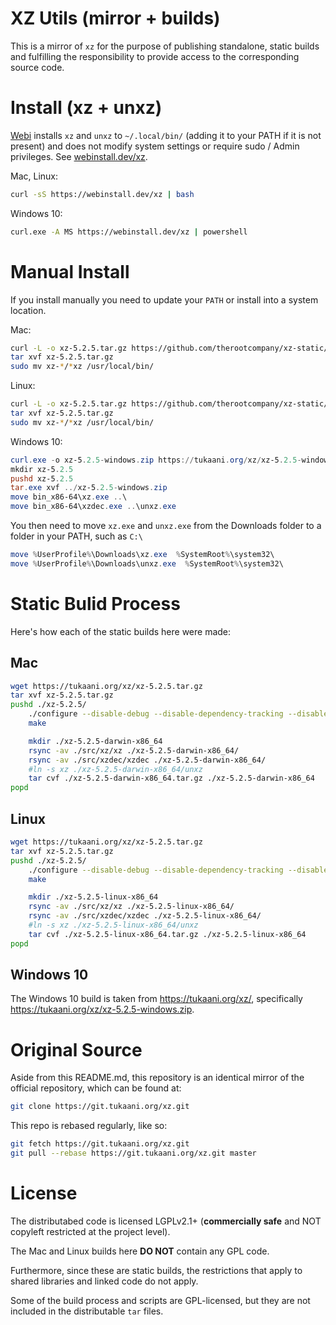 # XZ Utils (mirror + builds)

This is a mirror of `xz` for the purpose of publishing standalone, static builds
and fulfilling the responsibility to provide access to the corresponding source code.

# Install (xz + unxz)

[Webi](https://webinstall.dev) installs `xz` and `unxz` to `~/.local/bin/` (adding it to your PATH if it is not present)
and does not modify system settings or require sudo / Admin privileges. See [webinstall.dev/xz](https://webinstall.dev/xz).

Mac, Linux:

```bash
curl -sS https://webinstall.dev/xz | bash
```

Windows 10:

```bash
curl.exe -A MS https://webinstall.dev/xz | powershell
```

# Manual Install

If you install manually you need to update your `PATH` or install into a system location.

Mac:

```bash
curl -L -o xz-5.2.5.tar.gz https://github.com/therootcompany/xz-static/releases/download/v5.2.5/xz-5.2.5-darwin-x86_64.tar.gz
tar xvf xz-5.2.5.tar.gz
sudo mv xz-*/*xz /usr/local/bin/
```

Linux:

```bash
curl -L -o xz-5.2.5.tar.gz https://github.com/therootcompany/xz-static/releases/download/v5.2.5/xz-5.2.5-linux-x86_64.tar.gz
tar xvf xz-5.2.5.tar.gz
sudo mv xz-*/*xz /usr/local/bin/
```

Windows 10:

```powershell
curl.exe -o xz-5.2.5-windows.zip https://tukaani.org/xz/xz-5.2.5-windows.zip
mkdir xz-5.2.5
pushd xz-5.2.5
tar.exe xvf ../xz-5.2.5-windows.zip
move bin_x86-64\xz.exe ..\
move bin_x86-64\xzdec.exe ..\unxz.exe
```

You then need to move `xz.exe` and `unxz.exe` from the Downloads folder to a folder in your PATH, such as `C:\`

```powershell
move %UserProfile%\Downloads\xz.exe  %SystemRoot%\system32\
move %UserProfile%\Downloads\unxz.exe  %SystemRoot%\system32\
```

# Static Bulid Process

Here's how each of the static builds here were made:

## Mac

```bash
wget https://tukaani.org/xz/xz-5.2.5.tar.gz
tar xvf xz-5.2.5.tar.gz
pushd ./xz-5.2.5/
    ./configure --disable-debug --disable-dependency-tracking --disable-silent-rules --disable-shared --disable-nls
    make

    mkdir ./xz-5.2.5-darwin-x86_64
    rsync -av ./src/xz/xz ./xz-5.2.5-darwin-x86_64/
    rsync -av ./src/xzdec/xzdec ./xz-5.2.5-darwin-x86_64/
    #ln -s xz ./xz-5.2.5-darwin-x86_64/unxz
    tar cvf ./xz-5.2.5-darwin-x86_64.tar.gz ./xz-5.2.5-darwin-x86_64
popd
```

## Linux

```bash
wget https://tukaani.org/xz/xz-5.2.5.tar.gz
tar xvf xz-5.2.5.tar.gz
pushd ./xz-5.2.5/
    ./configure --disable-debug --disable-dependency-tracking --disable-silent-rules --disable-shared --disable-nls
    make

    mkdir ./xz-5.2.5-linux-x86_64
    rsync -av ./src/xz/xz ./xz-5.2.5-linux-x86_64/
    rsync -av ./src/xzdec/xzdec ./xz-5.2.5-linux-x86_64/
    #ln -s xz ./xz-5.2.5-linux-x86_64/unxz
    tar cvf ./xz-5.2.5-linux-x86_64.tar.gz ./xz-5.2.5-linux-x86_64
popd
```

## Windows 10

The Windows 10 build is taken from <https://tukaani.org/xz/>,
specifically <https://tukaani.org/xz/xz-5.2.5-windows.zip>.

# Original Source

Aside from this README.md,
this repository is an identical mirror of the official repository,
which can be found at:

```bash
git clone https://git.tukaani.org/xz.git
```

This repo is rebased regularly, like so:

```bash
git fetch https://git.tukaani.org/xz.git
git pull --rebase https://git.tukaani.org/xz.git master
```

# License

The distributabed code is licensed LGPLv2.1+ (**commercially safe** and NOT copyleft restricted at the project level).

The Mac and Linux builds here **DO NOT** contain any GPL code.

Furthermore, since these are static builds, the restrictions that apply to shared libraries and linked code do not apply.

Some of the build process and scripts are GPL-licensed, but they are not included in the distributable `tar` files.
